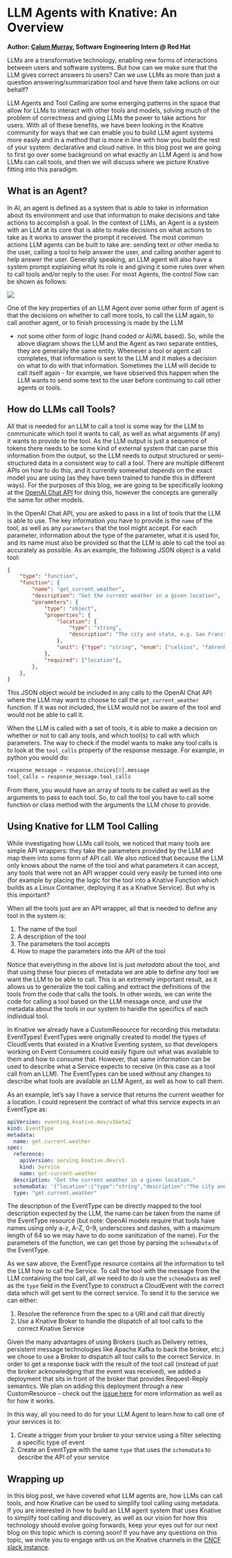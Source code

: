 # LLM Agents with Knative: An Overview

**Author: [Calum Murray](https://www.linkedin.com/in/calum-ra-murray/), Software Engineering Intern @ Red Hat**

LLMs are a transformative technology, enabling new forms of interactions between users and software systems.
But how can we make sure that the LLM gives correct answers to users? Can we use LLMs as more than just a
question answering/summarization tool and have them take actions on our behalf?

LLM Agents and Tool Calling are some emerging patterns in the space that allow for LLMs to interact with
other tools and models, solving much of the problem of correctness and giving LLMs the power to take actions
for users. With all of these benefits, we have been looking in the Knative community for ways that we can
enable you to build LLM agent systems more easily and in a method that is more in line with how you build
the rest of your system: declarative and cloud native. In this blog post we are going to first go over some
background on what exactly an LLM Agent is and how LLMs can call tools, and then we will discuss where we
picture Knative fitting into this paradigm.

## What is an Agent?

In AI, an agent is defined as a system that is able to take in information about its environment and use
that information to make decisions and take actions to accomplish a goal. In the context of LLMs, an Agent
is a system with an LLM at its core that is able to make decisions on what actions to take as it works to
answer the prompt it received. The most common actions LLM agents can be built to take are: sending text
or other media to the user, calling a tool to help answer the user, and calling another agent to help answer
the user. Generally speaking, an LLM agent will also have a system prompt explaining what its role is and
giving it some rules over when to call tools and/or reply to the user. For most Agents, the control flow
can be shown as follows:

![](./images/llm-agent-flow.webp)

One of the key properties of an LLM Agent over some other form of agent is that the decisions on whether
to call more tools, to call the LLM again, to call another agent, or to finish processing is made by the LLM
- not some other form of logic (hand coded or AI/ML based). So, while the above diagram shows the LLM and the
Agent as two separate entities, they are generally the same entity. Whenever a tool or agent call completes,
that information is sent to the LLM and it makes a decision on what to do with that information. Sometimes the
LLM will decide to call itself again - for example, we have observed this happen when the LLM wants to send some
text to the user before continuing to call other agents or tools.

## How do LLMs call Tools?

All that is needed for an LLM to call a tool is some way for the LLM to communicate which tool it wants to call,
as well as what arguments (if any) it wants to provide to the tool. As the LLM output is just a sequence of tokens
there needs to be some kind of external system that can parse this information from the output, so the LLM needs
to output structured or semi-structured data in a consistent way to call a tool. There are multiple different APIs
on how to do this, and it currently somewhat depends on the exact model you are using (as they have been trained
to handle this in different ways). For the purposes of this blog, we are going to be specifically looking at the
[OpenAI Chat API](https://platform.openai.com/docs/api-reference/chat/create) for doing this, however the concepts
are generally the same for other models.

In the OpenAI Chat API, you are asked to pass in a list of tools that the LLM is able to use. The key information
you have to provide is the `name` of the tool, as well as any `parameters` that the tool might accept. For each
parameter, information about the type of the parameter, what it is used for, and its name must also be provided
so that the LLM is able to call the tool as accurately as possible. As an example, the following JSON object is a
valid tool:

```json
{
    "type": "function",
    "function": {
        "name": "get_current_weather",
        "description": "Get the current weather in a given location",
        "parameters": {
            "type": "object",
            "properties": {
                "location": {
                    "type": "string",
                    "description": "The city and state, e.g. San Francisco, CA",
                },
                "unit": {"type": "string", "enum": ["celsius", "fahrenheit"]},
            },
            "required": ["location"],
        },
    },
}
```

This JSON object would be included in any calls to the OpenAI Chat API where the LLM may want to choose to call
the `get_current_weather` function. If it was not included, the LLM would not be aware of the tool and would not
be able to call it.

When the LLM is called with a set of tools, it is able to make a decision on whether or not to call any tools,
and which tool(s) to call with which parameters. The way to check if the model wants to make any tool calls is
to look at the `tool_calls` property of the response message. For example, in python you would do:

```python
response_message = response.choices[0].message
tool_calls = response_message.tool_calls
```

From there, you would have an array of tools to be called as well as the arguments to pass to each tool. So,
to call the tool you have to call some function or class method with the arguments the LLM chose to provide.

## Using Knative for LLM Tool Calling

While investigating how LLMs call tools, we noticed that many tools are simple API wrappers: they take the
parameters provided by the LLM and map them into some form of API call. We also noticed that because the LLM
only knows about the name of the tool and what parameters it can accept, any tools that were not an API wrapper
could very easily be turned into one (for example by placing the logic for the tool into a Knative Function
which builds as a Linux Container, deploying it as a Knative Service). But why is this important?

When all the tools just are an API wrapper, all that is needed to define any tool in the system is:

1. The name of the tool
2. A description of the tool
3. The parameters the tool accepts
4. How to mape the parameters into the API of the tool

Notice that everything in the above list is just _metadata_ about the tool, and that using these four pieces
of metadata we are able to define _any_ tool we want the LLM to be able to call. This is an extremely important
result, as it allows us to generalize the tool calling and extract the definitions of the tools from the code
that calls the tools. In other words, we can write the code for calling a tool based on the LLM message once,
and use the metadata about the tools in our system to handle the specifics of each individual tool.

In Knative we already have a CustomResource for recording this metadata: EventTypes! EventTypes were originally
created to model the types of CloudEvents that existed in a Knative Eventing system, so that developers working
on Event Consumers could easily figure out what was available to them and how to consume that. However, that
same information can be used to describe what a Service expects to receive (in this case as a tool call from an
LLM). The EventTypes can be used without any changes to describe what tools are available an LLM Agent, as well
as how to call them.

As an example, let’s say I have a service that returns the current weather for a location. I could represent
the contract of what this service expects in an EventType as:

```yaml
apiVersion: eventing.knative.dev/v1beta2
kind: EventType
metadata:
  name: get.current.weather
spec:
  reference:
    apiVersion: serving.knative.dev/v1
    kind: Service
    name: get-current-weather
  description: "Get the current weather in a given location."
  schemaData: '{"location":{"type":"string","description":"The city and state, e.g. San Francisco, CA"},"unit":{"type":"string","description":"One of [celsius, farenheit]"}}'
  type: "get.current.weather"
```

The description of the EventType can be directly mapped to the tool description expected by the LLM, the name can be taken
from the name of the EventType resource (but note: OpenAI models require that tools have names using only a-z, A-Z, 0-9,
underscores and dashes, with a maximum length of 64 so we may have to do some sanitization of the name). For the parameters
of the function, we can get those by parsing the `schemaData` of the EventType.

As we saw above, the EventType resource contains all the information to tell the LLM how to call the Service. To call the
tool with the message from the LLM containing the tool call, all we need to do is use the `schemaData` as well as the `type`
field in the EventType to construct a CloudEvent with the correct data which will get sent to the correct service. To send
it to the service we can either:

1. Resolve the reference from the spec to a URI and call that directly
2. Use a Knative Broker to handle the dispatch of all tool calls to the correct Knative Service

Given the many advantages of using Brokers (such as Delivery retries, persistent message technologies like Apache Kafka
to back the broker, etc.) we chose to use a Broker to dispatch all tool calls to the correct Service. In order to get a
response back with the result of the tool call (instead of just the broker acknowledging that the event was received),
we added a deployment that sits in front of the broker that provides Request-Reply semantics. We plan on adding this
deployment through a new CustomResource - check out the [issue here](https://github.com/knative/eventing/issues/7912)
for more information as well as for how it works.

In this way, all you need to do for your LLM Agent to learn how to call one of your services is to:

1. Create a trigger from your broker to your service using a filter selecting a specific type of event
2. Create an EventType with the same `type` that uses the `schemaData` to describe the API of your service

## Wrapping up

In this blog post, we have covered what LLM agents are, how LLMs can call tools, and how Knative can be used to simplify
tool calling using metadata. If you are interested in how to build an LLM agent system that uses Knative to simplify
tool calling and discovery, as well as our vision for how this technology should evolve going forwards, keep your eyes
out for our next blog on this topic which is coming soon! If you have any questions on this topic, we invite you to engage
with us on the Knative channels in the [CNCF slack instance](https://slack.cncf.io).
